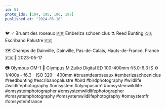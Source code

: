 ```yaml
---
id: 51
photo_ids: [194, 195, 196, 197]
published_at: "2024-06-10"
---
```

🐦 ♂️
Bruant des roseaux 🇫🇷
Emberiza schoeniclus ⚗️
Reed Bunting 🇬🇧
Escribano Palustre 🇪🇸

🗺️ Champs de Dainville, Dainville, Pas-de-Calais, Hauts-de-France, France 🇫🇷
📅 2023-05-17

📷 Olympus OM-1
🔭 Olympus M.Zuiko Digital ED 100-400mm f/5.0-6.3 IS
⚙️ 1/400s - f6.3 - ISO 320 - 400mm
#bruantdesroseaux #emberizaschoeniclus #reedbunting #escribanopalustre #bird #birdphotography #wildlife #wildlifephotography #omsystem #olympusom1 #omsystemwildlife #omsystemphotographer #omsystemwildlifephotographer #omsystemphotography #omsystemwildlifephotography #omsystemfr #omsystemfrance